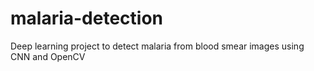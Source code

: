 # malaria-detection
Deep learning project to detect malaria from blood smear images using CNN and OpenCV

